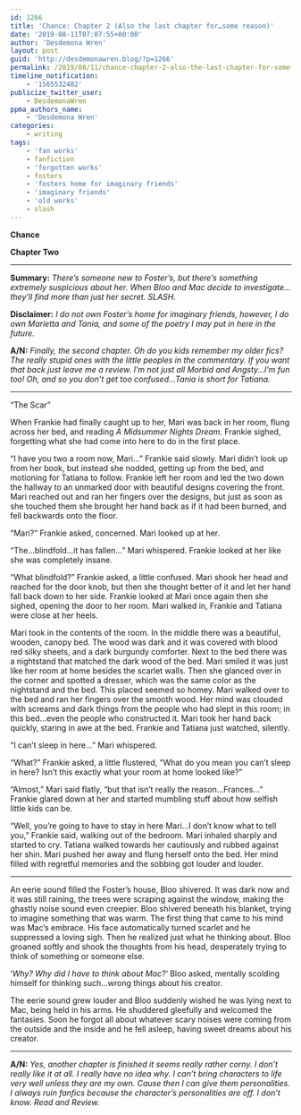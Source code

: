 ```yaml
---
id: 1266
title: 'Chance: Chapter 2 (Also the last chapter for…some reason)'
date: '2019-08-11T07:07:55+00:00'
author: 'Desdemona Wren'
layout: post
guid: 'http://desdemonawren.blog/?p=1266'
permalink: /2019/08/11/chance-chapter-2-also-the-last-chapter-for-some-reason/
timeline_notification:
    - '1565532482'
publicize_twitter_user:
    - DesdemonaWren
ppma_authors_name:
    - 'Desdemona Wren'
categories:
    - writing
tags:
    - 'fan works'
    - fanfiction
    - 'forgotten works'
    - fosters
    - 'fosters home for imaginary friends'
    - 'imaginary friends'
    - 'old works'
    - slash
---
```


**Chance**

**Chapter Two**

- - - - - -

**Summary:** *There’s someone new to Foster’s, but there’s something extremely suspicious about her. When Bloo and Mac decide to investigate…they’ll find more than just her secret. SLASH.*

**Disclaimer:** *I do not own Foster’s home for imaginary friends, however, I do own Marietta and Tania, and some of the poetry I may put in here in the future.*

**A/N:** *Finally, the second chapter. Oh do you kids remember my older fics? The really stupid ones with the little peoples in the commentary. If you want that back just leave me a review. I’m not just all Morbid and Angsty…I’m fun too! Oh, and so you don’t get too confused…Tania is short for Tatiana.*

- - - - - -

“The Scar”

When Frankie had finally caught up to her, Mari was back in her room, flung across her bed, and reading *A Midsummer Nights Dream*. Frankie sighed, forgetting what she had come into here to do in the first place.

“I have you two a room now, Mari…” Frankie said slowly. Mari didn’t look up from her book, but instead she nodded, getting up from the bed, and motioning for Tatiana to follow. Frankie left her room and led the two down the hallway to an unmarked door with beautiful designs covering the front. Mari reached out and ran her fingers over the designs, but just as soon as she touched them she brought her hand back as if it had been burned, and fell backwards onto the floor.

“Mari?” Frankie asked, concerned. Mari looked up at her.

“The…blindfold…it has fallen…” Mari whispered. Frankie looked at her like she was completely insane.

“What blindfold?” Frankie asked, a little confused. Mari shook her head and reached for the door knob, but then she thought better of it and let her hand fall back down to her side. Frankie looked at Mari once again then she sighed, opening the door to her room. Mari walked in, Frankie and Tatiana were close at her heels.

Mari took in the contents of the room. In the middle there was a beautiful, wooden, canopy bed. The wood was dark and it was covered with blood red silky sheets, and a dark burgundy comforter. Next to the bed there was a nightstand that matched the dark wood of the bed. Mari smiled it was just like her room at home besides the scarlet walls. Then she glanced over in the corner and spotted a dresser, which was the same color as the nightstand and the bed. This placed seemed so homey. Mari walked over to the bed and ran her fingers over the smooth wood. Her mind was clouded with screams and dark things from the people who had slept in this room; in this bed…even the people who constructed it. Mari took her hand back quickly, staring in awe at the bed. Frankie and Tatiana just watched, silently.

“I can’t sleep in here…” Mari whispered.

“What?” Frankie asked, a little flustered, “What do you mean you can’t sleep in here? Isn’t this exactly what your room at home looked like?”

“Almost,” Mari said flatly, “but that isn’t really the reason…Frances…” Frankie glared down at her and started mumbling stuff about how selfish little kids can be.

“Well, you’re going to have to stay in here Mari…I don’t know what to tell you,” Frankie said, walking out of the bedroom. Mari inhaled sharply and started to cry. Tatiana walked towards her cautiously and rubbed against her shin. Mari pushed her away and flung herself onto the bed. Her mind filled with regretful memories and the sobbing got louder and louder.

- - - - - -

An eerie sound filled the Foster’s house, Bloo shivered. It was dark now and it was still raining, the trees were scraping against the window, making the ghastly noise sound even creepier. Bloo shivered beneath his blanket, trying to imagine something that was warm. The first thing that came to his mind was Mac’s embrace. His face automatically turned scarlet and he suppressed a loving sigh. Then he realized just what he thinking about. Bloo groaned softly and shook the thoughts from his head, desperately trying to think of something or someone else.

‘*Why? Why did I have to think about Mac?*‘ Bloo asked, mentally scolding himself for thinking such…wrong things about his creator.

The eerie sound grew louder and Bloo suddenly wished he was lying next to Mac, being held in his arms. He shuddered gleefully and welcomed the fantasies. Soon he forgot all about whatever scary noises were coming from the outside and the inside and he fell asleep, having sweet dreams about his creator.

- - - - - -

**A/N:** *Yes, another chapter is finished it seems really rather corny. I don’t really like it at all. I really have no idea why. I can’t bring characters to life very well unless they are my own. Cause then I can give them personalities. I always ruin fanfics because the character’s personalities are off. I don’t know. Read and Review.*